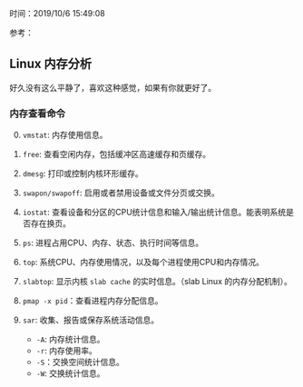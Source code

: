 时间：2019/10/6 15:49:08 

参考： 

## Linux 内存分析   

好久没有这么平静了，喜欢这种感觉，如果有你就更好了。

### 内存查看命令 

0. `vmstat`: 内存使用信息。
1. `free`: 查看空闲内存，包括缓冲区高速缓存和页缓存。
2. `dmesg`: 打印或控制内核环形缓存。
3. `swapon/swapoff`: 启用或者禁用设备或文件分页或交换。
4. `iostat`: 查看设备和分区的CPU统计信息和输入/输出统计信息。能表明系统是否存在换页。
5. `ps`: 进程占用CPU、内存、状态、执行时间等信息。
6. `top`: 系统CPU、内存使用情况，以及每个进程使用CPU和内存情况。
7. `slabtop`: 显示内核 `slab cache` 的实时信息。（slab Linux 的内存分配机制）。
8. `pmap -x pid`：查看进程内存分配信息。
8. `sar`: 收集、报告或保存系统活动信息。

	* `-A`: 内存统计信息。
	* `-r`: 内存使用率。
	* `-S`：交换空间统计信息。
	* `-W`: 交换统计信息。
